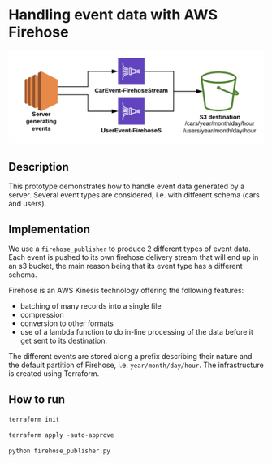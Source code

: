 # Handling event data with AWS Firehose 

![architecture](firehose-delivery-streams.png)

## Description
This prototype demonstrates how to handle event data generated by a server. 
Several event types are considered, i.e. with different schema (cars and users). 

## Implementation
We use a `firehose_publisher` to produce 2 different types of event data. 
Each event is pushed to its own firehose delivery stream that will end up in an s3 bucket, the main reason being 
that its event type has a different schema. 

Firehose is an AWS Kinesis technology offering the following features: 
- batching of many records into a single file 
- compression 
- conversion to other formats 
- use of a lambda function to do in-line processing of the data before it get sent to its destination. 

The different events are stored along a prefix describing their nature and the default partition of Firehose, 
i.e. `year/month/day/hour`. The infrastructure is created using Terraform.

## How to run
`terraform init`

`terraform apply -auto-approve`

`python firehose_publisher.py` 